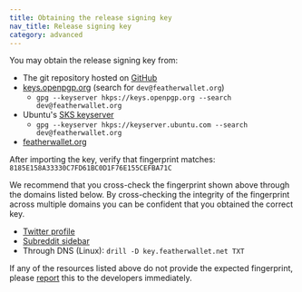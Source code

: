 ```yaml
---
title: Obtaining the release signing key
nav_title: Release signing key
category: advanced
---
```


You may obtain the release signing key from:

- The git repository hosted on [GitHub](https://raw.githubusercontent.com/feather-wallet/feather/master/utils/pubkeys/featherwallet.asc)
- [keys.openpgp.org](https://keys.openpgp.org) (search for `dev@featherwallet.org`)
  - `gpg --keyserver hkps://keys.openpgp.org --search dev@featherwallet.org`
- Ubuntu's [SKS keyserver](https://keyserver.ubuntu.com/pks/lookup?search=dev%40featherwallet.org&fingerprint=on&op=index)
  - `gpg --keyserver hkps://keyserver.ubuntu.com --search dev@featherwallet.org`
- [featherwallet.org](https://featherwallet.org/files/featherwallet.asc)

After importing the key, verify that fingerprint matches: `8185E158A33330C7FD61BC0D1F76E155CEFBA71C`

We recommend that you cross-check the fingerprint shown above through the domains listed below. By cross-checking the integrity of the fingerprint across multiple domains you can be confident that you obtained the correct key.

- [Twitter profile](https://twitter.com/FeatherWallet)
- [Subreddit sidebar](https://old.reddit.com/r/FeatherWallet/)
- Through DNS (Linux): `drill -D key.featherwallet.net TXT`

If any of the resources listed above do not provide the expected fingerprint, please [report](report-an-issue) this to the developers immediately.